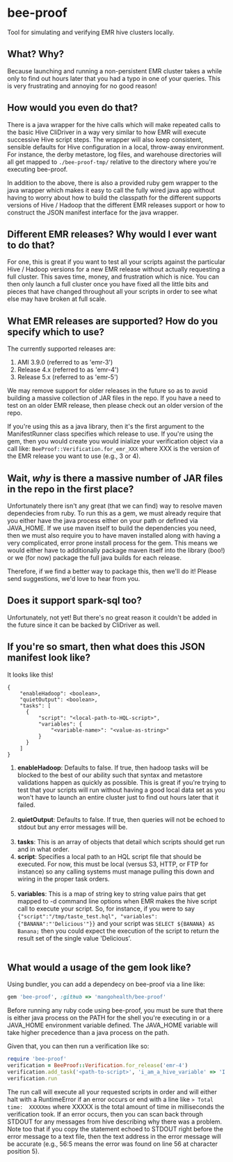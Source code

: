 # bee-proof
Tool for simulating and verifying EMR hive clusters locally.

## What? Why?
Because launching and running a non-persistent EMR cluster takes a while only to find out hours later that you had a typo in one of your queries.  This is very frustrating and annoying for no good reason!

## How would you even do that?
There is a java wrapper for the hive calls which will make repeated calls to the basic Hive CliDriver in a way very similar to how EMR will execute successive Hive script steps.  The wrapper will also keep consistent, sensible defaults for Hive configuration in a local, throw-away environment.  For instance, the derby metastore, log files, and warehouse directories will all get mapped to `./bee-proof-tmp/` relative to the directory where you're executing bee-proof.

In addition to the above, there is also a provided ruby gem wrapper to the java wrapper which makes it easy to call the fully wired java app without having to worry about how to build the classpath for the different supports versions of Hive / Hadoop that the different EMR releases support or how to construct the JSON manifest interface for the java wrapper.

## Different EMR releases?  Why would I ever want to do that?
For one, this is great if you want to test all your scripts against the particular Hive / Hadoop versions for a new EMR release without actually requesting a full cluster.  This saves time, money, and frustration which is nice.  You can then only launch a full cluster once you have fixed all the little bits and pieces that have changed throughout all your scripts in order to see what else may have broken at full scale.

## What EMR releases are supported? How do you specify which to use?
The currently supported releases are:

1. AMI 3.9.0 (referred to as 'emr-3')
1. Release 4.x (referred to as 'emr-4')
1. Release 5.x (referred to as 'emr-5')

We may remove support for older releases in the future so as to avoid building a massive collection of JAR files in the repo.  If you have a need to test on an older EMR release, then please check out an older version of the repo.

If you're using this as a java library, then it's the first argument to the ManifestRunner class specifies which release to use.  If you're using the gem, then you would create you would inialize your verification object via a call like:  `BeeProof::Verification.for_emr_XXX` where XXX is the version of the EMR release you want to use (e.g., 3 or 4).

## Wait, *why* is there a massive number of JAR files in the repo in the first place?
Unfortunately there isn't any great (that we can find) way to resolve maven dependecies from ruby.  To run this as a gem, we must already require that you either have the java process either on your path or defined via JAVA_HOME.  If we use maven itself to build the dependencies you need, then we must also require you to have maven installed along with having a very complicated, error prone install process for the gem.  This means we would either have to additionally package maven itself into the library (boo!) or we (for now) package the full java builds for each release.

Therefore, if we find a better way to package this, then we'll do it!  Please send suggestions, we'd love to hear from you.

## Does it support spark-sql too?
Unfortunately, not yet!  But there's no great reason it couldn't be added in the future since it can be backed by CliDriver as well.

## If you're so smart, then what does this JSON manifest look like?
It looks like this!

```
{
    "enableHadoop": <boolean>,
    "quietOutput": <boolean>,
    "tasks": [
      {
          "script": "<local-path-to-HQL-script>",
          "variables": {
              "<variable-name>": "<value-as-string>"
          }
      }
    ]
}
```

1. **enableHadoop**: Defaults to false.  If true, then hadoop tasks will be blocked to the best of our ability such that syntax and metastore validations happen as quickly as possible.  This is great if you're trying to test that your scripts will run without having a good local data set as you won't have to launch an entire cluster just to find out hours later that it failed.<br/><br/>
2. **quietOutput**: Defaults to false.  If true, then queries will not be echoed to stdout but any error messages will be.<br/><br/>
3. **tasks**:  This is an array of objects that detail which scripts should get run and in what order.
  4. **script**:  Specifies a local path to an HQL script file that should be executed.  For now, this must be local (versus S3, HTTP, or FTP for instance) so any calling systems must manage pulling this down and wiring in the proper task orders.<br/><br/>
  5. **variables**:  This is a map of string key to string value pairs that get mapped to -d command line options when EMR makes the hive script call to execute your script.  So, for instance, if you were to say `{"script":"/tmp/taste_test.hql", "variables": {"BANANA":"'Delicious'"}}` and your script was `SELECT ${BANANA} AS Banana;` then you could expect the execution of the script to return the result set of the single value 'Delicious'.<br/><br/>

## What would a usage of the gem look like?
Using bundler, you can add a dependecy on bee-proof via a line like:

```ruby
gem 'bee-proof', :github => 'mangohealth/bee-proof'
```

Before running any ruby code using bee-proof, you must be sure that there is either java process on the PATH for the shell you're executing in or a JAVA_HOME environment variable defined.  The JAVA_HOME variable will take higher precedence than a java process on the path.

Given that, you can then run a verification like so:

```ruby
require 'bee-proof'
verification = BeeProof::Verification.for_release('emr-4')
verification.add_task('<path-to-script>', 'i_am_a_hive_variable' => 'I have a value!')
verification.run
```

The run call will execute all your requested scripts in order and will either halt with a RuntimeError if an error occurs or end with a line like `> Total time:  XXXXXms` where XXXXX is the total amount of time in milliseconds the verification took.  If an error occurs, then you can scan back through STDOUT for any messages from hive describing why there was a problem.  Note too that if you copy the statement echoed to STDOUT right before the error message to a text file, then the text address in the error message will be accurate (e.g., 56:5 means the error was found on line 56 at character position 5).
